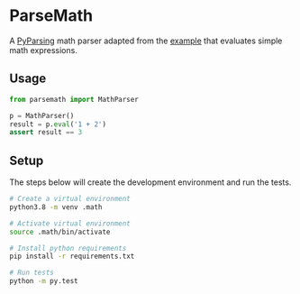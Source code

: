 # ParseMath

A [PyParsing][PyParsing] math parser adapted from the [example][example] that
evaluates simple math expressions.

[PyParsing]: https://github.com/pyparsing/pyparsing
[example]: https://github.com/pyparsing/pyparsing/blob/master/examples/fourFn.py

## Usage

```python
from parsemath import MathParser

p = MathParser()
result = p.eval('1 + 2')
assert result == 3
```

## Setup

The steps below will create the development environment and run the tests.

```bash
# Create a virtual environment
python3.8 -m venv .math

# Activate virtual environment
source .math/bin/activate

# Install python requirements
pip install -r requirements.txt

# Run tests
python -m py.test
```
